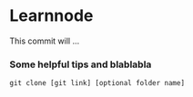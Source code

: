# Learnnode

This commit will ...

### Some helpful tips and blablabla
`git clone [git link] [optional folder name]`